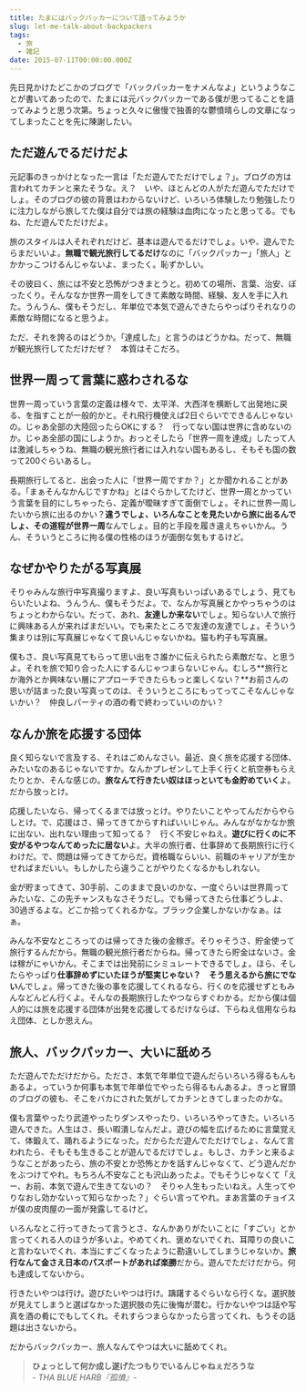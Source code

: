 ```yaml
---
title: たまにはバックパッカーについて語ってみようか
slug: let-me-talk-about-backpackers
tags:
  - 旅
  - 雑記
date: 2015-07-11T00:00:00.000Z
---
```

先日見かけたどこかのブログで「バックパッカーをナメんなよ」というようなことが書いてあったので、たまには元バックパッカーである僕が思ってることを語ってみようと思う次第。ちょっと久々に傲慢で独善的な鬱憤晴らしの文章になってしまったことを先に陳謝したい。

## ただ遊んでるだけだよ
元記事のきっかけとなった一言は「ただ遊んでただけでしょ？」。ブログの方は言われてカチンと来たそうな。え？　いや、ほとんどの人がただ遊んでただけでしょ。そのブログの彼の背景はわからないけど、いろいろ体験したり勉強したりに注力しながら旅してた僕は自分では旅の経験は血肉になったと思ってる。でもね、ただ遊んでただけだよ。

旅のスタイルは人それぞれだけど、基本は遊んでるだけでしょ。いや、遊んでたらまだいいよ。**無職で観光旅行してるだけ**なのに「バックパッカー」「旅人」とかかっこつけるんじゃないよ、まったく。恥ずかしい。

その彼曰く、旅には不安と恐怖がつきまとうと。初めての場所、言葉、治安、ぼったくり。そんななか世界一周をしてきて素敵な時間、経験、友人を手に入れた。うんうん、僕もそうだし、年単位で本気で遊んできたらやっぱりそれなりの素敵な時間になると思うよ。

ただ、それを誇るのはどうか。「達成した」と言うのはどうかね。だって、無職が観光旅行してただけだぜ？　本質はそこだろ。

## 世界一周って言葉に惑わされるな
世界一周っていう言葉の定義は様々で、太平洋、大西洋を横断して出発地に戻る、を指すことが一般的かと。それ飛行機使えば2日ぐらいでできるんじゃないの。じゃあ全部の大陸回ったらOKにする？　行ってない国は世界に含めないのか。じゃあ全部の国にしようか。おっとそしたら「世界一周を達成」したって人は激減しちゃうね、無職の観光旅行者には入れない国もあるし、そもそも国の数って200ぐらいあるし。

長期旅行してると、出会った人に「世界一周ですか？」とか聞かれることがある。「まぁそんなかんじですかね」とはぐらかしてたけど、世界一周とかっていう言葉を目的にしちゃったら、定義が曖昧すぎて面倒でしょ。それに世界一周したいから旅に出るのかい？**違うでしょ、いろんなことを見たいから旅に出るんでしょ、その道程が世界一周**なんでしょ。目的と手段を履き違えちゃいかん。うん、そういうところに拘る僕の性格のほうが面倒な気もするけど。

## なぜかやりたがる写真展
そりゃみんな旅行中写真撮りますよ、良い写真もいっぱいあるでしょう、見てもらいたいよね、うんうん、僕もそうだよ。で、なんか写真展とかやっちゃうのはちょっとわからない。だって、あれ、**友達しか来ない**でしょ。知らない人で旅行に興味ある人が来ればまだいい。でも来たところで友達の友達でしょ。そういう集まりは別に写真展じゃなくて良いんじゃないかね。猫も杓子も写真展。

僕もさ、良い写真見てもらって思い出をさ誰かに伝えられたら素敵だな、と思うよ。それを旅で知り合った人にするんじゃつまらないじゃん。むしろ**旅行とか海外とか興味ない層にアプローチできたらもっと楽しくない？**お前さんの思いが詰まった良い写真ってのは、そういうところにもってってこそなんじゃないかい？　仲良しパーティの酒の肴で終わっていいのかい？

## なんか旅を応援する団体
良く知らないで言及する、それはごめんなさい。最近、良く旅を応援する団体、みたいなのあるじゃないですか。なんかプレゼンして上手く行くと航空券もらえたりとか、そんな感じの。**旅なんて行きたい奴はほっといても金貯めていく**よ。だから放っとけ。

応援したいなら、帰ってくるまでは放っとけ。やりたいことやってんだからやらしとけ。で、応援はさ、帰ってきてからすればいいじゃん。みんながなかなか旅に出ない、出れない理由って知ってる？　行く不安じゃねえ。**遊びに行くのに不安がるやつなんてめったに居ない**よ。大半の旅行者、仕事辞めて長期旅行に行くわけだ。で、問題は帰ってきてからだ。資格職ならいい、前職のキャリアが生かせればまだいい。もしかしたら違うことがやりたくなるかもしれない。

金が貯まってきて、30手前、このままで良いのかな、一度ぐらいは世界周ってみたいな、この先チャンスもなさそうだし。でも帰ってきたら仕事どうしよ、30過ぎるよな。どこか拾ってくれるかな。ブラック企業しかないかなぁ。はぁ。

みんな不安なところってのは帰ってきた後の金稼ぎ。そりゃそうさ、貯金使って旅行するんだから。無職の観光旅行者だからね。帰ってきたら貯金はないさ。金は稼がにゃいかん。そこまでは出発前にシミュレートできるでしょ。ほら、そしたらやっぱり**仕事辞めずにいたほうが堅実じゃない？　そう思えるから旅にでない**んでしょ。帰ってきた後の事を応援してくれるなら、行くのを応援せずともみんなどんどん行くよ。そんなの長期旅行したやつならすぐわかる。だから僕は個人的には旅を応援する団体が出発を応援してるだけならば、下らねえ信用ならねえ団体、としか思えん。

## 旅人、バックパッカー、大いに舐めろ
ただ遊んでただけだから。たださ、本気で年単位で遊んだらいろいろ得るもんもあるよ。っていうか何事も本気で年単位でやったら得るもんあるよ。きっと冒頭のブログの彼も、そこをバカにされた気がしてカチンときてしまったのかな。

僕も言葉やったり武道やったりダンスやったり、いろいろやってきた。いろいろ遊んできた。人生はさ、長い暇潰しなんだよ。遊びの幅を広げるために言葉覚えて、体鍛えて、踊れるようになった。だからただ遊んでただけでしょ、なんて言われたら、そもそも生きることが遊んでるだけでしょ。もしさ、カチンと来るようなことがあったら、旅の不安とか恐怖とかを話すんじゃなくて、どう遊んだかをぶつけてやれ。もちろん不安なことも沢山あったよ。でもそうじゃなくて「えー、お前、本気で遊んで生きてないの？　そりゃ人生もったいねえ。人生ってやりなおし効かないって知らなかった？」ぐらい言ってやれ。まあ言葉のチョイスが僕の皮肉屋の一面が発露してるけど。

いろんなとこ行ってきたって言うとさ、なんかありがたいことに「すごい」とか言ってくれる人のほうが多いよ。やめてくれ、褒めないでくれ、耳障りの良いこと言わないでくれ、本当にすごくなったように勘違いしてしまうじゃないか。**旅行なんて金さえ日本のパスポートがあれば楽勝**だから。遊んでただけだから。何も達成してないから。

行きたいやつは行け。遊びたいやつは行け。躊躇するぐらいなら行くな。選択肢が見えてしまうと選ばなかった選択肢の先に後悔が潜む。行かないやつは話や写真を酒の肴にでもしてくれ。それすらつまらなかったら言ってくれ、もうその話題は出さないから。

だからバックパッカー、旅人なんてやつは大いに舐めてくれ。
>**ひょっとして何か成し遂げたつもりでいるんじゃねぇだろうな**  
>*- THA BLUE HARB『孤憤』-*
